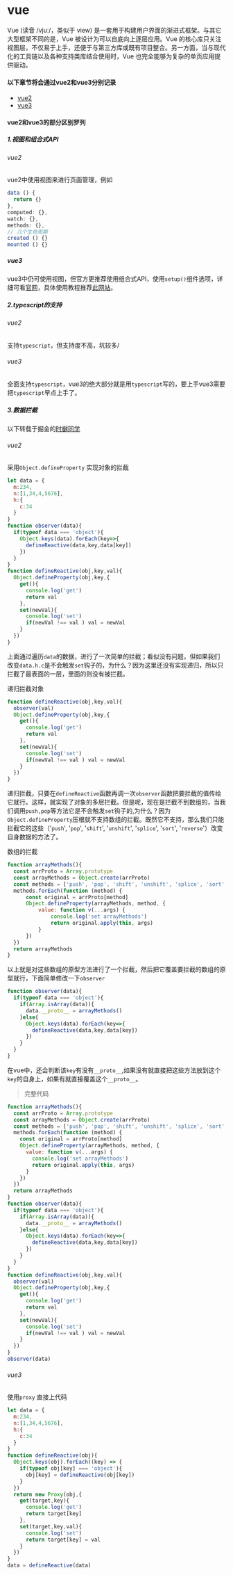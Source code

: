 <!--
 * @Author: kendrick任
 * @Date: 2020-12-17 11:07:59
 * @LastEditTime: 2020-12-21 15:01:49
 * @Description: 版本申明
 * @FilePath: \gitbook\vue\README.md
 * @
-->
# vue
Vue (读音 /vjuː/，类似于 view) 是一套用于构建用户界面的渐进式框架。与其它大型框架不同的是，Vue 被设计为可以自底向上逐层应用。Vue 的核心库只关注视图层，不仅易于上手，还便于与第三方库或既有项目整合。另一方面，当与现代化的工具链以及各种支持类库结合使用时，Vue 也完全能够为复杂的单页应用提供驱动。

#### 以下章节将会通过vue2和vue3分别记录
- [vue2](vue2/README.md)
- [vue3](vue3/README.md)

#### vue2和vue3的部分区别罗列

##### 1.视图和组合式API
###### vue2
vue2中使用视图来进行页面管理，例如
```javascript
data () {
  return {}
},
computed: {},
watch: {},
methods: {},
// 几个生命周期
created () {}
mounted () {}
```
##### vue3
vue3中仍可使用视图，但官方更推荐使用组合式API，使用```setup()```组件选项，详细可看[官网](https://v3.cn.vuejs.org/guide/composition-api-introduction.html#%E4%BB%80%E4%B9%88%E6%98%AF%E7%BB%84%E5%90%88%E5%BC%8F-api)，具体使用教程推荐[此网站](https://composition-api.vuejs.org/zh/#%E6%A6%82%E8%BF%B0)。

##### 2.typescript的支持
###### vue2
支持```typescript```，但支持度不高，坑较多/
###### vue3
全面支持```typescript```，vue3的绝大部分就是用```typescript```写的，要上手vue3需要把```typescript```早点上手了。

##### 3.数据拦截
以下转载于掘金的[时樾同学](https://juejin.cn/post/6907028003469918222)
###### vue2
采用```Object.defineProperty```
实现对象的拦截

```javascript
let data = {
  m:234,
  n:[1,34,4,5676],
  h:{
    c:34
  }
}
function observer(data){
  if(typeof data === 'object'){
    Object.keys(data).forEach(key=>{
      defineReactive(data,key,data[key])
    })
  }
}
function defineReactive(obj,key,val){
  Object.defineProperty(obj,key,{
    get(){
      console.log('get')
      return val
    },
    set(newVal){
      console.log('set')
      if(newVal !== val ) val = newVal
    }
  })
}
```

上面通过遍历```data```的数据，进行了一次简单的拦截；看似没有问题，但如果我们改变```data.h.c```是不会触发```set```钩子的，为什么？因为这里还没有实现递归，所以只拦截了最表面的一层，里面的则没有被拦截。

递归拦截对象

```javascript
function defineReactive(obj,key,val){
  observer(val)
  Object.defineProperty(obj,key,{
    get(){
      console.log('get')
      return val
    },
    set(newVal){
      console.log('set')
      if(newVal !== val ) val = newVal
    }
  })
}
```

递归拦截，只要在```defineReactive```函数再调一次```observer```函数把要拦截的值传给它就行。这样，就实现了对象的多层拦截。但是呢，现在是拦截不到数组的，当我们调用```push,pop```等方法它是不会触发```set```钩子的,为什么？因为```Object.defineProperty```压根就不支持数组的拦截。既然它不支持，那么我们只能拦截它的这些（'```push```', '```pop```', '```shift```', '```unshift```', '```splice```', '```sort```', '```reverse```'）改变自身数据的方法了。

数组的拦截

```javascript
function arrayMethods(){
  const arrProto = Array.prototype
  const arrayMethods = Object.create(arrProto)
  const methods = ['push', 'pop', 'shift', 'unshift', 'splice', 'sort', 'reverse']
  methods.forEach(function (method) {
      const original = arrProto[method]
      Object.defineProperty(arrayMethods, method, {
          value: function v(...args) {
              console.log('set arrayMethods')
              return original.apply(this, args)
          }
      })
  })
  return arrayMethods
}
```

以上就是对这些数组的原型方法进行了一个拦截，然后把它覆盖要拦截的数组的原型就行，下面简单修改一下```observer```

```javascript
function observer(data){
  if(typeof data === 'object'){
    if(Array.isArray(data)){
      data.__proto__ = arrayMethods()
    }else{
      Object.keys(data).forEach(key=>{
        defineReactive(data,key,data[key])
      })
    }
  }
}
```

在vue中，还会判断该```key```有没有```__proto__```,如果没有就直接把这些方法放到这个```key```的自身上，如果有就直接覆盖这个```__proto__```。

>完整代码

```javascript
function arrayMethods(){
  const arrProto = Array.prototype
  const arrayMethods = Object.create(arrProto)
  const methods = ['push', 'pop', 'shift', 'unshift', 'splice', 'sort', 'reverse']
  methods.forEach(function (method) {
    const original = arrProto[method]
    Object.defineProperty(arrayMethods, method, {
      value: function v(...args) {
        console.log('set arrayMethods')
        return original.apply(this, args)
      }
    })
  })
  return arrayMethods
}
function observer(data){
  if(typeof data === 'object'){
    if(Array.isArray(data)){
      data.__proto__ = arrayMethods()
    }else{
      Object.keys(data).forEach(key=>{
        defineReactive(data,key,data[key])
      })
    }
  }
}
function defineReactive(obj,key,val){
  observer(val)
  Object.defineProperty(obj,key,{
    get(){
      console.log('get')
      return val
    },
    set(newVal){
      console.log('set')
      if(newVal !== val ) val = newVal
    }
  })
}
observer(data)
```
###### vue3
使用```proxy```
直接上代码
```javascript
let data = {
  m:234,
  n:[1,34,4,5676],
  h:{
    c:34
  }
}
function defineReactive(obj){
  Object.keys(obj).forEach((key) => {
    if(typeof obj[key] === 'object'){
      obj[key] = defineReactive(obj[key])
    }
  })
  return new Proxy(obj,{
    get(target,key){
      console.log('get')
      return target[key]
    },
    set(target,key,val){
      console.log('set')
      return target[key] = val
    }
  })
}
data = defineReactive(data)
```